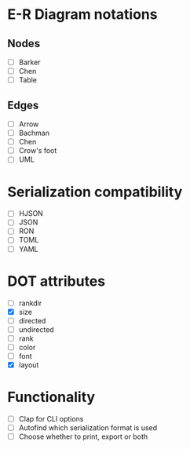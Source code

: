 # E-R Diagram notations
## Nodes
- [ ] Barker
- [ ] Chen
- [ ] Table
## Edges
- [ ] Arrow
- [ ] Bachman
- [ ] Chen
- [ ] Crow's foot
- [ ] UML
# Serialization compatibility
- [ ] HJSON
- [ ] JSON
- [ ] RON
- [ ] TOML
- [ ] YAML
# DOT attributes
- [ ] rankdir
- [X] size
- [ ] directed
- [ ] undirected
- [ ] rank
- [ ] color
- [ ] font
- [X] layout
# Functionality
- [ ] Clap for CLI options
- [ ] Autofind which serialization format is used
- [ ] Choose whether to print, export or both
